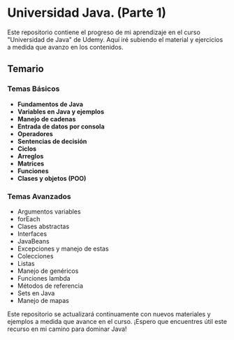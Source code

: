 # Universidad Java. (Parte 1)

Este repositorio contiene el progreso de mi aprendizaje en el curso "Universidad de Java" de Udemy. Aquí iré subiendo el material y ejercicios a medida que avanzo en los contenidos.

## Temario

### Temas Básicos
- **Fundamentos de Java**
- **Variables en Java y ejemplos**
- **Manejo de cadenas**
- **Entrada de datos por consola**
- **Operadores**
- **Sentencias de decisión**
- **Ciclos**
- **Arreglos**
- **Matrices**
- **Funciones**
- **Clases y objetos (POO)**

### Temas Avanzados
- Argumentos variables
- forEach
- Clases abstractas
- Interfaces
- JavaBeans
- Excepciones y manejo de estas
- Colecciones
- Listas
- Manejo de genéricos
- Funciones lambda
- Métodos de referencia
- Sets en Java
- Manejo de mapas

Este repositorio se actualizará continuamente con nuevos materiales y ejemplos a medida que avance en el curso. ¡Espero que encuentres útil este recurso en mi camino para dominar Java!
